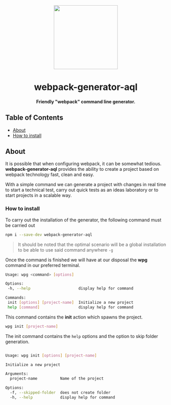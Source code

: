 <div align="center">
    <a href="https://github.com/webpack/webpack-cli">
        <img width="200" height="200" src="https://webpack.js.org/assets/icon-square-big.svg">
    </a>
</div>

<h1 align="center">webpack-generator-aql</h1>
<h4 align="center">Friendly "webpack" command line generator. </h4>

## Table of Contents

- [About](#about)
- [How to install](#how-to-install)

## About
It is possible that when configuring webpack, it can be somewhat tedious. **webpack-generator-aql** provides the ability to create a project based on webpack technology fast, clean and easy.

With a simple command we can generate a project with changes in real time to start a technical test, carry out quick tests as an ideas laboratory or to start projects in a scalable way.

### How to install
To carry out the installation of the generator, the following command must be carried out

```sh
npm i --save-dev webpack-generator-aql
 ```
 > It should be noted that the optimal scenario will be a global installation to be able to use said command anywhere `-g`

Once the command is finished we will have at our disposal the **wpg** command in our preferred terminal.

 ```sh
Usage: wpg <command> [options]

Options:
  -h, --help                     display help for command

Commands:
  init [options] [project-name]  Initialize a new project
  help [command]                 display help for command
 ```

This command contains the **init** action which spawns the project.

 ```sh
wpg init [project-name]
 ```

The init command contains the `help` options and the option to skip folder generation.

```sh

Usage: wpg init [options] [project-name]

Initialize a new project

Arguments:
  project-name          Name of the project

Options:
  -f, --skipped-folder  does not create folder
  -h, --help            display help for command

```


